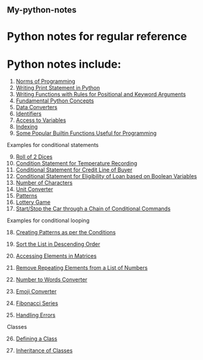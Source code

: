## My-python-notes
# Python notes for regular reference

# Python notes include:


1. [Norms of Programming](#Norms-of-Programming)
2. [Writing Print Statement in Python](#Writing-print-statement-in-python)
3. [Writing Functions with Rules for Positional and Keyword Arguments](#Writing-functions-with-rules-for-positional-and-keyword-arguments)
4. [Fundamental Python Concepts](#Fundamental-Python-concepts)
5. [Data Converters](#Data-converters)
6. [Identifiers](#Identifiers)
7. [Access to Variables](#Access-to-variables)
8. [Indexing](#INDEXING)
9. [Some Popular Builtin Functions Useful for Programming](#Some-popular-builtin-functions-useful-for-programming)


Examples for conditional statements  

9. [Roll of 2 Dices](#Roll-of-two-dices)
10. [Condition Statement for Temperature Recording](#Condition-statement-for-temperature-recording)
11. [Conditional Statement for Credit Line of Buyer](#Conditional-statement-for-credit-line-of-buyer)
12. [Conditional Statement for Eligibility of Loan based on Boolean Variables](#Conditional-statement-for-eligibility-of-loan-based-on-boolaean-variables)
13. [Number of Characters](#Number-of-charcters)
14. [Unit Converter](#Unit-Converter)
15. [Patterns](#Patterns)
16. [Lottery Game](#Lottery-game)
17. [Start/Stop the Car through a Chain of Conditional Commands](#Start/Stop-the-car-through-a-chain-of-conditional-commands)

Examples for conditional looping

18. [Creating Patterns as per the Conditions](#Creating-patters-as-per-the-conditions)
19. [Sort the List in Descending Order](#Sort-the-list-in-descending-order)
20. [Accessing Elements in Matrices](#Accessing-elements-in-matrices)
21. [Remove Repeating Elements from a List of Numbers](#Remove-repeating-elements-from-a-list-of-numbers)
22. [Number to Words Converter](#Number-to-words-converter)
23. [Emoji Converter](#Emoji-Converter)
24. [Fibonacci Series](#Fibinocci-series)

25. [Handling Errors](#Handling-errors)


Classes

26. [Defining a Class](#Defining-a-class)

27. [Inheritance of Classes](#Inheritance-of-classes)
